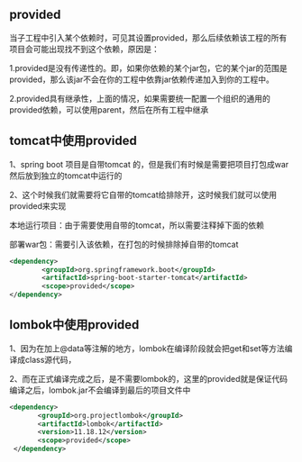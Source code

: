 
## <scope>provided</scope>

当子工程中引入某个依赖时，可见其设置<scope>provided</scope>，那么后续依赖该工程的所有项目会可能出现找不到这个依赖，原因是：

1.provided是没有传递性的。即，如果你依赖的某个jar包，它的某个jar的范围是provided，那么该jar不会在你的工程中依靠jar依赖传递加入到你的工程中。

2.provided具有继承性，上面的情况，如果需要统一配置一个组织的通用的provided依赖，可以使用parent，然后在所有工程中继承

## tomcat中使用<scope>provided</scope>

1、spring boot 项目是自带tomcat 的，但是我们有时候是需要把项目打包成war 然后放到独立的tomcat中运行的

2、这个时候我们就需要将它自带的tomcat给排除开，这时候我们就可以使用<scope>provided</scope>来实现

本地运行项目：由于需要使用自带的tomcat，所以需要注释掉下面的依赖

部署war包：需要引入该依赖，在打包的时候排除掉自带的tomcat

```xml
<dependency>
        <groupId>org.springframework.boot</groupId>
        <artifactId>spring-boot-starter-tomcat</artifactId>
        <scope>provided</scope>
</dependency>
```

##  lombok中使用<scope>provided</scope>

1、因为在加上@data等注解的地方，lombok在编译阶段就会把get和set等方法编译成class源代码，

2、而在正式编译完成之后，是不需要lombok的，这里的provided就是保证代码编译之后，lombok.jar不会编译到最后的项目文件中

```xml
<dependency>
       <groupId>org.projectlombok</groupId>
       <artifactId>lombok</artifactId>
       <version>11.18.12</version>
       <scope>provided</scope>
 </dependency>
```


